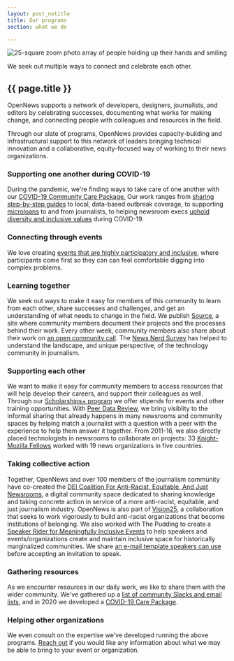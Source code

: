```yaml
---
layout: post_notitle
title: Our programs
section: what we do

---
```

<img src="/media/img/end-of-year-2020.png" class="topline" alt="25-square zoom photo array of people holding up their hands and smiling">
<p class="caption">We seek out multiple ways to connect and celebrate each other.</p>

<h2>{{ page.title }}</h2>
<p class="bodybig">OpenNews supports a network of developers, designers, journalists, and editors by celebrating successes, documenting what works for making change, and connecting people with colleagues and resources in the field.</p>
<p>Through our slate of programs, OpenNews provides capacity-building and infrastructural support to this network of leaders bringing technical innovation and a collaborative, equity-focused way of working to their news organizations.</p>

### Supporting one another during COVID-19
During the pandemic, we're finding ways to take care of one another with our <a href="/what/community/covid19-care-package">COVID-19 Community Care Package.</a> Our work ranges from [sharing step-by-step guides](https://source.opennews.org/articles/tags/story-recipe/) to local, data-based outbreak coverage, to supporting [microloans](https://microloansforjournalists.org/) to and from journalists, to helping newsroom execs [uphold diversity and inclusive values](https://source.opennews.org/articles/newsroom-managers-diversity-inclusivity-covid19/) during COVID-19.

### Connecting through events 
We love creating [events that are highly participatory and inclusive](/what/conferences), where participants come first so they can can feel comfortable digging into complex problems.

### Learning together
We seek out ways to make it easy for members of this community to learn from each other, share successes and challenges, and get an understanding of what needs to change in the field. We publish [Source](https://source.opennews.org), a site where community members document their projects and the processes behind their work. Every other week, community members also share about their work on [an open community call](/what/community/calls/). The [News Nerd Survey](/what/community/survey/) has helped to understand the landscape, and unique perspective, of the technology community in journalism.

### Supporting each other
We want to make it easy for community members to access resources that will help develop their careers, and support their colleagues as well. Through our [Scholarships+ program](/what/community/scholarships/) we offer stipends for events and other training opportunities. With [Peer Data Review](/what/community/datareview/), we bring visiblity to the informal sharing that already happens in many newsrooms and community spaces by helping match a journalist with a question with a peer with the experience to help them answer it together. From 2011-16, we also directly placed technologists in newsrooms to collaborate on projects: 33 [Knight-Mozilla Fellows](/what/fellowships) worked with 19 news organizations in five countries.

### Taking collective action
Together, OpenNews and over 100 members of the journalism community have co-created the [DEI Coalition For Anti-Racist, Equitable, And Just Newsrooms](/what/community/dei-coalition/), a digital community space dedicated to sharing knowledge and taking concrete action in service of a more anti-racist, equitable, and just journalism industry. OpenNews is also part of [Vision25](/blog/vision25-building-racial-equity-in-newsrooms/), a collaboration that seeks to work vigorously to build anti-racist organizations that become institutions of belonging. We also worked with The Pudding to create a [Speaker Rider for Meaningfully Inclusive Events](/projects/speaker-rider/) to help speakers and events/organizations create and maintain inclusive space for historically marginalized communities. We share [an e-mail template speakers can use](https://opennews.org/blog/speaker-rider-process/) before accepting an invitation to speak.

### Gathering resources
As we encounter resources in our daily work, we like to share them with the wider community. We've gathered up a [list of community Slacks and email lists](/what/community/hubs), and in 2020 we developed a [COVID-19 Care Package](/what/community/covid19-care-package).

### Helping other organizations
We even consult on the expertise we've developed running the above programs. [Reach out](mailto:team@opennews.org) if you would like any information about what we may be able to bring to your event or organization.
